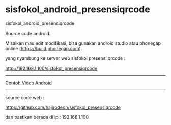 # sisfokol_android_presensiqrcode
sisfokol_android_presensiqrcode


Source code android.

Misalkan mau edit modifikasi, bisa gunakan android studio atau phonegap online (https://build.phonegap.com).


yang nyambung ke server web sisfokol presensi qrcode : 

http://192.168.1.100/sisfokol_presensiqrcode




---


<a href="video_android_sisfokol_presensiqrcode.mp4">Contoh Video Android</a>

---






source code web :

https://github.com/hajirodeon/sisfokol_presensiqrcode

dan pastikan berada di ip : 192.168.1.100

